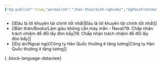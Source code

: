 ```yaml
---
{"dg-publish":true,"permalink":"/ban-than/kinh-nghiem/","dgPassFrontmatter":true}
---
```



- [[Đâu là lời khuyên tài chính tốt nhất\|Đâu là lời khuyên tài chính tốt nhất]]
- [[Bản thân/Books/Làm giàu không cần may mắn - Naval/19. Chấp nhận trách nhiệm để đổi lấy đòn bẩy\|19. Chấp nhận trách nhiệm để đổi lấy đòn bẩy]]
- [[Dự án/Ngoại ngữ/Công ty Hàn Quốc thường ít tăng lương\|Công ty Hàn Quốc thường ít tăng lương]]

{ .block-language-dataview}